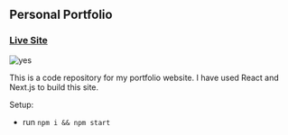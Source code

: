 ## Personal Portfolio

### [Live Site](https://thomas-heim.netlify.app/)

![yes](https://user-images.githubusercontent.com/106417552/183155868-9a919034-39f3-49e9-9a05-4bd1e686248f.png)

This is a code repository for my portfolio website. I have used React and Next.js to build this site.

Setup:

- run `npm i && npm start`
